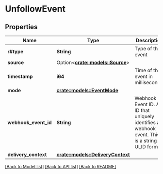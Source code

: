 # UnfollowEvent

## Properties

Name | Type | Description | Notes
------------ | ------------- | ------------- | -------------
**r#type** | **String** | Type of the event | 
**source** | Option<[**crate::models::Source**](Source.md)> |  | [optional]
**timestamp** | **i64** | Time of the event in milliseconds. | 
**mode** | [**crate::models::EventMode**](EventMode.md) |  | 
**webhook_event_id** | **String** | Webhook Event ID. An ID that uniquely identifies a webhook event. This is a string in ULID format. | 
**delivery_context** | [**crate::models::DeliveryContext**](DeliveryContext.md) |  | 

[[Back to Model list]](../README.md#documentation-for-models) [[Back to API list]](../README.md#documentation-for-api-endpoints) [[Back to README]](../README.md)


